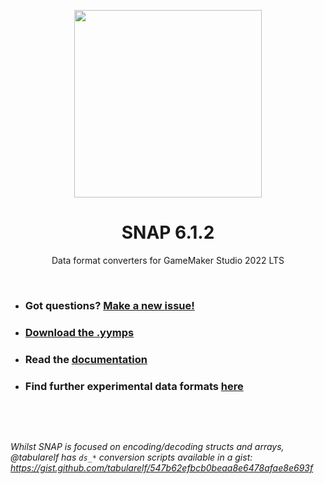 <p align="center"><img src="https://raw.githubusercontent.com/JujuAdams/SNAP/master/LOGO.png" style="display:block; margin:auto; width:300px"></p>
<h1 align="center">SNAP 6.1.2</h1>

<p align="center">Data format converters for GameMaker Studio 2022 LTS</p>

&nbsp;

- ### Got questions? [Make a new issue!](https://github.com/JujuAdams/SNAP/issues/new)
- ### [Download the .yymps](https://github.com/JujuAdams/SNAP/releases/)
- ### Read the [documentation](http://jujuadams.github.io/SNAP)
- ### Find further experimental data formats [here](https://github.com/JujuAdams/ExtendingJSON/)

&nbsp;

&nbsp;

*Whilst SNAP is focused on encoding/decoding structs and arrays, @tabularelf has `ds_*` conversion scripts available in a gist: https://gist.github.com/tabularelf/547b62efbcb0beaa8e6478afae8e693f*
